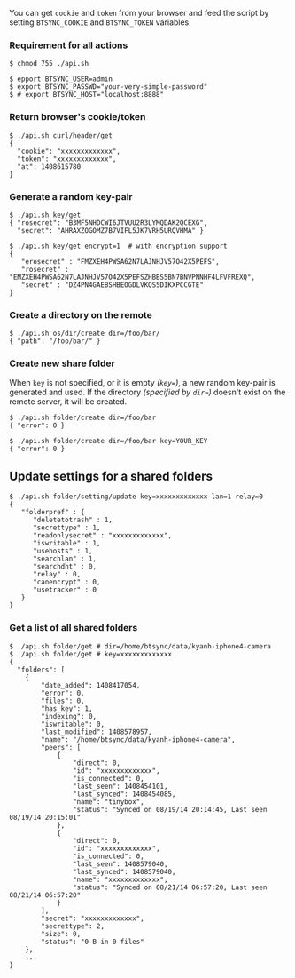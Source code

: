You can get `cookie` and `token` from your browser and feed
the script by setting `BTSYNC_COOKIE` and `BTSYNC_TOKEN` variables.

### Requirement for all actions

    $ chmod 755 ./api.sh

    $ epport BTSYNC_USER=admin
    $ export BTSYNC_PASSWD="your-very-simple-password"
    $ # export BTSYNC_HOST="localhost:8888"

### Return browser's cookie/token

    $ ./api.sh curl/header/get
    {
      "cookie": "xxxxxxxxxxxxx",
      "token": "xxxxxxxxxxxxx",
      "at": 1408615780
    }

### Generate a random key-pair

    $ ./api.sh key/get
    { "rosecret": "B3MF5NHDCWI6JTVUU2R3LYMQDAK2QCEXG",
      "secret": "AHRAXZOGOMZ7B7VIFL5JK7VRH5URQVHMA" }

    $ ./api.sh key/get encrypt=1  # with encryption support
    {
       "erosecret" : "FMZXEH4PWSA62N7LAJNHJV57O42X5PEFS",
       "rosecret" : "EMZXEH4PWSA62N7LAJNHJV57O42X5PEFSZHBBS5BN7BNVPNNHF4LFVFREXQ",
       "secret" : "DZ4PN4GAEBSHBEOGDLVKQS5DIKXPCCGTE"
    }

### Create a directory on the remote

    $ ./api.sh os/dir/create dir=/foo/bar/
    { "path": "/foo/bar/" }


### Create new share folder

  When `key` is not specified, or it is empty _(`key=`)_,
  a new random key-pair is generated and used. If the directory
  _(specified by `dir=`)_ doesn't exist on the remote server,
  it will be created.

    $ ./api.sh folder/create dir=/foo/bar
    { "error": 0 }

    $ ./api.sh folder/create dir=/foo/bar key=YOUR_KEY
    { "error": 0 }

## Update settings for a shared folders

    $ ./api.sh folder/setting/update key=xxxxxxxxxxxxx lan=1 relay=0
    {
       "folderpref" : {
          "deletetotrash" : 1,
          "secrettype" : 1,
          "readonlysecret" : "xxxxxxxxxxxxx",
          "iswritable" : 1,
          "usehosts" : 1,
          "searchlan" : 1,
          "searchdht" : 0,
          "relay" : 0,
          "canencrypt" : 0,
          "usetracker" : 0
       }
    }


### Get a list of all shared folders

    $ ./api.sh folder/get # dir=/home/btsync/data/kyanh-iphone4-camera
    $ ./api.sh folder/get # key=xxxxxxxxxxxxx
    {
      "folders": [
        {
            "date_added": 1408417054,
            "error": 0,
            "files": 0,
            "has_key": 1,
            "indexing": 0,
            "iswritable": 0,
            "last_modified": 1408578957,
            "name": "/home/btsync/data/kyanh-iphone4-camera",
            "peers": [
                {
                    "direct": 0,
                    "id": "xxxxxxxxxxxxx",
                    "is_connected": 0,
                    "last_seen": 1408454101,
                    "last_synced": 1408454085,
                    "name": "tinybox",
                    "status": "Synced on 08/19/14 20:14:45, Last seen 08/19/14 20:15:01"
                },
                {
                    "direct": 0,
                    "id": "xxxxxxxxxxxxx",
                    "is_connected": 0,
                    "last_seen": 1408579040,
                    "last_synced": 1408579040,
                    "name": "xxxxxxxxxxxxx",
                    "status": "Synced on 08/21/14 06:57:20, Last seen 08/21/14 06:57:20"
                }
            ],
            "secret": "xxxxxxxxxxxxx",
            "secrettype": 2,
            "size": 0,
            "status": "0 B in 0 files"
        },
        ...
    }
